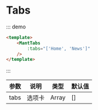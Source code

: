 # Tabs

::: demo
```html
<template>
    <MantTabs
        :tabs="['Home', 'News']"
    />
</template>
```
:::

|参数|说明|类型|默认值|
|-|-|-|-|
|tabs|选项卡|Array|[]|